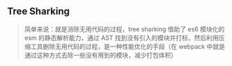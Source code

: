 ## Tree Sharking

> 简单来说：就是消除无用代码的过程，tree sharking 借助了 es6 模块化的 esm 的静态解析能力，通过 AST 找到没有引入的模块并打标，然后利用压缩工具删除无用代码的过程，是一种性能优化的手段（在 webpack 中就是通过这种方式去除一些没有用到的模块，减少打包体积）

